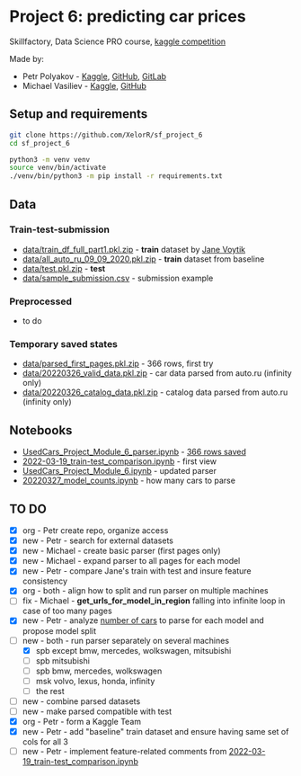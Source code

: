 # Project 6: predicting car prices

Skillfactory, Data Science PRO course, [kaggle competition](https://www.kaggle.com/c/sf-dst-car-price-prediction)

Made by:

- Petr Polyakov - [Kaggle](https://www.kaggle.com/xelorrelin), [GitHub](https://github.com/XelorR), [GitLab](https://gitlab.com/XelorR)
- Michael Vasiliev - [Kaggle](https://www.kaggle.com/michaelvasiliev), [GitHub](https://github.com/MichaelDockers)

## Setup and requirements

```bash
git clone https://github.com/XelorR/sf_project_6
cd sf_project_6

python3 -m venv venv
source venv/bin/activate
./venv/bin/python3 -m pip install -r requirements.txt
```

## Data

### Train-test-submission

- [data/train_df_full_part1.pkl.zip](data/train_df_full_part1.pkl.zip) - **train** dataset by [Jane Voytik](https://www.kaggle.com/datasets/eugeniavoytik/final-car-price-prediction-df-parsed-sep-2021)
- [data/all_auto_ru_09_09_2020.pkl.zip](data/all_auto_ru_09_09_2020.pkl.zip) - **train** dataset from baseline
- [data/test.pkl.zip](data/test.pkl.zip) - **test**
- [data/sample_submission.csv](data/sample_submission.csv) - submission example

### Preprocessed

- to do

### Temporary saved states

- [data/parsed_first_pages.pkl.zip](data/parsed_first_pages.pkl.zip) - 366 rows, first try
- [data/20220326_valid_data.pkl.zip](data/20220326_valid_data.pkl.zip) - car data parsed from auto.ru (infinity only)
- [data/20220326_catalog_data.pkl.zip](data/20220326_catalog_data.pkl.zip) - catalog data parsed from auto.ru (infinity only)

## Notebooks

- [UsedCars_Project_Module_6_parser.ipynb](UsedCars_Project_Module_6_parser.ipynb) - [366 rows saved](data/parsed_first_pages.pkl.zip)
- [2022-03-19_train-test_comparison.ipynb](2022-03-19_train-test_comparison.ipynb) - first view
- [UsedCars_Project_Module_6.ipynb](UsedCars_Project_Module_6.ipynb) - updated parser
- [20220327_model_counts.ipynb](20220327_model_counts.ipynb) - how many cars to parse

## TO DO

- [x] org - Petr create repo, organize access
- [x] new - Petr - search for external datasets
- [x] new - Michael - create basic parser (first pages only)
- [x] new - Michael - expand parser to all pages for each model
- [x] new - Petr - compare Jane's train with test and insure feature consistency
- [x] org - both - align how to split and run parser on multiple machines 
- [ ] fix - Michael - **get_urls_for_model_in_region** falling into infinite loop in case of too many pages
- [x] new - Petr - analyze [number of cars](20220327_model_counts.ipynb) to parse for each model and propose model split
- [ ] new - both - run parser separately on several machines
    - [x] spb except bmw, mercedes, wolkswagen, mitsubishi
    - [ ] spb mitsubishi
    - [ ] spb bmw, mercedes, wolkswagen
    - [ ] msk volvo, lexus, honda, infinity
    - [ ] the rest
- [ ] new - combine parsed datasets
- [ ] new - make parsed compatible with test
- [x] org - Petr - form a Kaggle Team
- [x] new - Petr - add "baseline" train dataset and ensure having same set of cols for all 3
- [ ] new - Petr - implement feature-related comments from [2022-03-19_train-test_comparison.ipynb](2022-03-19_train-test_comparison.ipynb)
